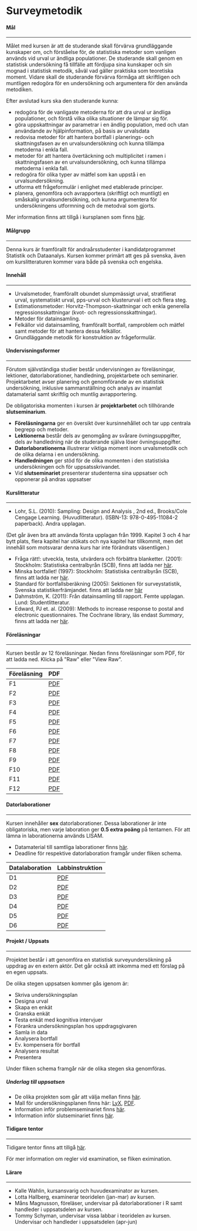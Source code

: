 # Surveymetodik

#### Mål
***

Målet med kursen är att de studerande skall förvärva grundläggande kunskaper om, och förståelse för, de statistiska metoder som vanligen används vid urval ur ändliga populationer. De studerande skall genom en statistisk undersökning få tillfälle att fördjupa sina kunskaper och sin mognad i statistisk metodik, såväl vad gäller praktiska som teoretiska moment. Vidare skall de studerande förvärva förmåga att skriftligen och muntligen redogöra för en undersökning och argumentera för den använda metodiken. 

Efter avslutad kurs ska den studerande kunna:

- redogöra för de vanligaste metoderna för att dra urval ur ändliga populationer, och förstå vilka olika situationer de lämpar sig för.
- göra uppskattningar av parametrar i en ändlig population, med och utan användande av hjälpinformation, på basis av urvalsdata
- redovisa metoder för att hantera bortfall i planerings- och skattningsfasen av en urvalsundersökning och kunna tillämpa metoderna i enkla fall.
- metoder för att hantera övertäckning och multiplicitet i ramen i skattningsfasen av en urvalsundersökning, och kunna tillämpa metoderna i enkla fall.
- redogöra för olika typer av mätfel som kan uppstå i en urvalsundersökning.
- utforma ett frågeformulär i enlighet med etablerade principer.
- planera, genomföra och avrapportera (skriftligt och muntligt) en småskalig urvalsundersökning, och kunna argumentera för undersökningens utformning och de metodval som gjorts.

Mer information finns att tillgå i kursplanen som finns [här](http://kdb-5.liu.se/liu/fil/kp_detail_print_sv.lasso?&ID=2010729).



#### Målgrupp
***

Denna kurs är framförallt för andraårsstudenter i kandidatprogrammet Statistik och Dataanalys. Kursen kommer primärt att ges på svenska, även om kurslitteraturen kommer vara både på svenska och engelska.


#### Innehåll
***

- Urvalsmetoder, framförallt obundet slumpmässigt urval, stratifierat urval, systematiskt urval, pps-urval och klusterurval i ett och flera steg. 
- Estimationsmetoder: Horvitz-Thompson-skattningar och enkla generella regressionsskattningar (kvot- och regressionsskattningar).
- Metoder för datainsamling. 
- Felkällor vid datainsamling, framförallt bortfall, ramproblem och mätfel samt metoder för att hantera dessa felkällor.
- Grundläggande metodik för konstruktion av frågeformulär.

#### Undervisningsformer
***

Förutom självständiga studier består undervisningen av föreläsningar, lektioner, datorlaborationer, handledning, projektarbete och seminarier. Projektarbetet avser planering och genomförande av en statistisk undersökning, inklusive sammanställning och analys av insamlat datamaterial samt skriftlig och muntlig avrapportering. 

De obligatoriska momenten i kursen är **projektarbetet** och tillhörande **slutseminarium**.

- **Föreläsningarna** ger en översikt över kursinnehållet och tar upp centrala begrepp och metoder.
- **Lektionerna** består dels av genomgång av svårare övningsuppgifter, dels av handledning när de studerande själva löser övningsuppgifter.
- **Datorlaborationerna** illustrerar viktiga moment inom urvalsmetodik och de olika delarna i en undersökning.
- **Handledningen** ger stöd för de olika momenten i den statistiska undersökningen och för uppsatsskrivandet.
- Vid **slutseminariet** presenterar studenterna sina uppsatser och opponerar på andras uppsatser

#### Kurslitteratur
***

- Lohr, S.L. (2010): Sampling: Design and Analysis , 2nd ed., Brooks/Cole Cengage Learning. (Huvudlitteratur). (ISBN-13: 978-0-495-11084-2 paperback). Andra upplagan.

(Det går även bra att använda första upplagan från 1999. Kapitel 3 och 4 har bytt plats, flera kapitel har utökats och nya kapitel har tillkommit, men det innehåll som motsvarar denna kurs har inte förändrats väsentligen.)

- Fråga rätt!: utveckla, testa, utvärdera och förbättra blanketter. (2001): Stockholm: Statistiska centralbyrån (SCB), finns att ladda ner [här](http://www.scb.se/sv_/Hitta-statistik/Publiceringskalender/Visa-detaljerad-information/?PublObjId=2048).
- Minska bortfallet! (1997): Stockholm: Statistiska centralbyrån (SCB), finns att ladda ner [här](http://www.scb.se/sv_/Hitta-statistik/Publiceringskalender/Visa-detaljerad-information/?PublObjId=2045).
- Standard för bortfallsberäkning (2005): Sektionen för surveystatistik, Svenska statistikerfrämjandet. finns att ladda ner [här](http://statistikframjandet.se/wp-content/uploads/2013/10/Standard-f%C3%B6r-bortfallsber%C3%A4kning-2005.pdf)
- Dahmström, K. (2011): Från datainsamling till rapport. Femte upplagan. Lund: Studentlitteratur.
- Edward, PJ et. al. (2009): Methods to increase response to postal and electronic questionnaires. The Cochrane library, läs endast *Summary*, finns att ladda ner [här](http://onlinelibrary.wiley.com/doi/10.1002/14651858.MR000008.pub4/abstract;jsessionid=420405C3FA59365B617A0D5F7AB1D80B.f02t03).


#### Föreläsningar
***

Kursen består av 12 föreläsningar. Nedan finns föreläsningar som PDF, för att ladda ned. Klicka på "Raw" eller "View Raw".

| **Föreläsning** | PDF | 
| --- | --- | 
| F1 | [PDF](https://github.com/MansMeg/KursSvyMeth/blob/master/Lectures/F1.pdf) | 
| F2 | [PDF](https://github.com/MansMeg/KursSvyMeth/blob/master/Lectures/F2.pdf) |
| F3 | [PDF](https://github.com/MansMeg/KursSvyMeth/blob/master/Lectures/F3.pdf) |
| F4 | [PDF](https://github.com/MansMeg/KursSvyMeth/blob/master/Lectures/F4.pdf) |
| F5 | [PDF](https://github.com/MansMeg/KursSvyMeth/blob/master/Lectures/F5.pdf) |
| F6 | [PDF](https://github.com/MansMeg/KursSvyMeth/blob/master/Lectures/F6.pdf) |
| F7 | [PDF](https://github.com/MansMeg/KursSvyMeth/blob/master/Lectures/F7.pdf) |
| F8 | [PDF](https://github.com/MansMeg/KursSvyMeth/blob/master/Lectures/F8.pdf) |
| F9 | [PDF](https://github.com/MansMeg/KursSvyMeth/blob/master/Lectures/F9.pdf) |
| F10 | [PDF](https://github.com/MansMeg/KursSvyMeth/blob/master/Lectures/F10.pdf) |
| F11 | [PDF](https://github.com/MansMeg/KursSvyMeth/blob/master/Lectures/F11.pdf) |
| F12 | [PDF](https://github.com/MansMeg/KursSvyMeth/blob/master/Lectures/F12.pdf) |


#### Datorlaborationer
***

Kursen innehåller **sex** datorlaborationer. Dessa laborationer är inte obligatoriska, men varje laboration ger **0.5 extra poäng** på tentamen. För att lämna in laborationerna används LISAM. 

- Datamaterial till samtliga laborationer finns [här](https://github.com/MansMeg/KursSvyMeth/tree/master/Labs/DataFiles).
- Deadline för respektive datorlaboration framgår under fliken schema.

| **Datalaboration** | Labbinstruktion |
| --- | --- | 
| D1 | [PDF](https://github.com/MansMeg/KursSvyMeth/blob/master/Labs/Documents/D1.pdf) | 
| D2 | [PDF](https://github.com/MansMeg/KursSvyMeth/blob/master/Labs/Documents/D2.pdf) | 
| D3 | [PDF](https://github.com/MansMeg/KursSvyMeth/blob/master/Labs/Documents/D3.pdf) | 
| D4 | [PDF](https://github.com/MansMeg/KursSvyMeth/blob/master/Labs/Documents/D4.pdf) | 
| D5 | [PDF](https://github.com/MansMeg/KursSvyMeth/blob/master/Labs/Documents/D5.pdf) | 
| D6 | [PDF](https://github.com/MansMeg/KursSvyMeth/blob/master/Labs/Documents/D6.pdf) | 

 
#### Projekt / Uppsats
***

Projektet består i att genomföra en statistisk surveyundersökning på uppdrag av en extern aktör. Det går också att inkomma med ett förslag på en egen uppsats.

De olika stegen uppsatsen kommer gås igenom är:

- Skriva undersökningsplan
- Designa urval
- Skapa en enkät
- Granska enkät
- Testa enkät med kognitiva intervjuer
- Förankra undersökningsplan hos uppdragsgivaren
- Samla in data
- Analysera bortfall
- Ev. kompensera för bortfall
- Analysera resultat
- Presentera

Under fliken schema framgår när de olika stegen ska genomföras.

##### Underlag till uppsatsen
- De olika projekten som går att välja mellan finns [här](https://github.com/MansMeg/KursSvyMeth/blob/master/Documents/Projektintroduktion.pdf).
- Mall för undersökningsplanen finns här: [LyX](https://raw.github.com/MansMeg/KursSvyMeth/master/Documents/UP.lyx), [PDF](https://github.com/MansMeg/KursSvyMeth/blob/master/Documents/UP.pdf).
- Information inför problemseminariet finns [här](https://github.com/MansMeg/KursSvyMeth/blob/master/Documents/Problemseminarium.pdf).
- Information inför slutseminariet finns [här](https://github.com/MansMeg/KursSvyMeth/blob/master/Documents/Slutseminarie.pdf).


#### Tidigare tentor
***

Tidigare tentor finns att tillgå [här](https://github.com/MansMeg/KursSvyMeth/tree/master/OldExams). 

För mer information om regler vid examination, se fliken eximination.


#### Lärare
***

- Kalle Wahlin, kursansvarig och huvudexaminator av kursen.
- Lotta Hallberg, examinerar teoridelen (jan-mar) av kursen.
- Måns Magnusson, föreläser, undervisar på datorlaborationer i R samt handleder i uppsatsdelen av kursen.
- Tommy Schyman, undervisar vissa labbar i teoridelen av kursen. Undervisar och handleder i uppsatsdelen (apr-jun)


